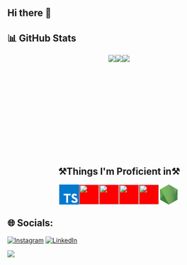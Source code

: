 ## Hi there 👋
<h2>📊 GitHub Stats</h2>
<div class="Stats" style="display: flex; justify-content: center;">
   <img src="https://github-readme-stats.vercel.app/api?username=TsedexAshu08&show_icons=true"  height=220px >
  <img src="https://github-readme-stats.vercel.app/api/top-langs/?username=TsedexAshu08&layout=donut&https://github.com/TsedexAshu08/github-readme-stats)" height=220px>
   <img src="https://github-readme-streak-stats.herokuapp.com/?user=TsedexAshu08&theme=dark&hide_border=true&width=200%">
</br>
</div>

<h2 align="center">⚒️Things I'm Proficient in⚒️</h2>

<div align="center">

<p style="display: flex; justify-content: center;">
  <img height="45rem" width="45rem" src="https://raw.githubusercontent.com/github/explore/80688e429a7d4ef2fca1e82350fe8e3517d3494d/topics/typescript/typescript.png" />
  <img height="45rem" width="45rem" style="background-color:red;" src="https://cdn.simpleicons.org/solidity/blue" />
  <img height="45rem" width="45rem" style="background-color:red;" src="https://avatars.githubusercontent.com/u/5430905?s=40&v=4" />
  <img height="45rem" width="45rem" style="background-color:red;" src="https://github.com/NixOS.png?size=40" />
  <img height="45rem" width="45rem" style="background-color:red;" src="https://github.com/WebAssembly.png?size=40" />
  <img height="45rem" width="45rem" src="https://raw.githubusercontent.com/github/explore/80688e429a7d4ef2fca1e82350fe8e3517d3494d/topics/nodejs/nodejs.png" />
</div>

## 🌐 Socials:
[![Instagram](https://img.shields.io/badge/Instagram-%23E4405F.svg?logo=Instagram&logoColor=white)](https://instagram.com/TsedaluAshenafi) [![LinkedIn](https://img.shields.io/badge/LinkedIn-%230077B5.svg?logo=linkedin&logoColor=white)](https://linkedin.com/in/Tsedalu-Ashenafi-26634b289/) 

<img src="https://visitcount.itsvg.in/api?id=TsedexAshu08&icon=5&color=0">

